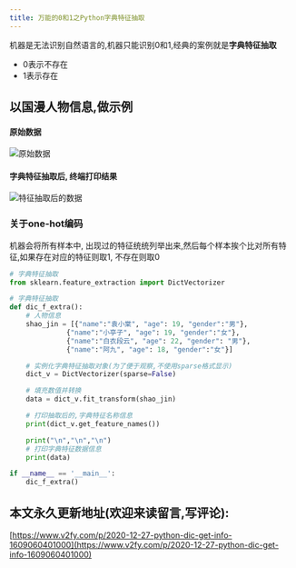 ```yaml
---
title: 万能的0和1之Python字典特征抽取
---
```




机器是无法识别自然语言的,机器只能识别0和1,经典的案例就是**字典特征抽取**

- 0表示不存在
- 1表示存在

## 以国漫人物信息,做示例

#### 原始数据

![原始数据](http://upload-images.jianshu.io/upload_images/3203841-eaf17364d5d1f73e.png?imageMogr2/auto-orient/strip%7CimageView2/2/w/1240)

#### 字典特征抽取后, 终端打印结果

![特征抽取后的数据](http://upload-images.jianshu.io/upload_images/3203841-38333b1c5881e73b.png?imageMogr2/auto-orient/strip%7CimageView2/2/w/1240)

### 关于one-hot编码
机器会将所有样本中, 出现过的特征统统列举出来,然后每个样本挨个比对所有特征,如果存在对应的特征则取1, 不存在则取0

```python
# 字典特征抽取
from sklearn.feature_extraction import DictVectorizer

# 字典特征抽取
def dic_f_extra():
    # 人物信息
    shao_jin = [{"name":"袁小棠", "age": 19, "gender":"男"},
              {"name":"小亭子", "age": 19, "gender":"女"},
              {"name":"白衣段云", "age": 22, "gender": "男"},
              {"name":"阿九", "age": 18, "gender":"女"}]

    # 实例化字典特征抽取对象(为了便于观察,不使用sparse格式显示)
    dict_v = DictVectorizer(sparse=False)

    # 填充数值并转换
    data = dict_v.fit_transform(shao_jin)

    # 打印抽取后的,字典特征名称信息
    print(dict_v.get_feature_names())

    print("\n","\n","\n")
    # 打印字典特征数据信息
    print(data)

if __name__ == '__main__':
    dic_f_extra()
```





## 本文永久更新地址(欢迎来读留言,写评论):

[https://www.v2fy.com/p/2020-12-27-python-dic-get-info-1609060401000](https://www.v2fy.com/p/2020-12-27-python-dic-get-info-1609060401000)


